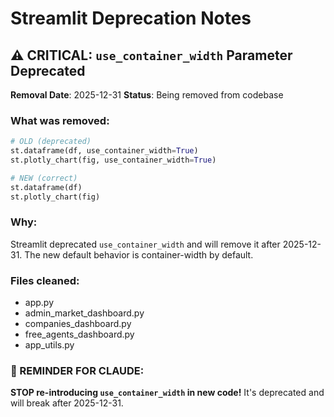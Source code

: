 # Streamlit Deprecation Notes

## ⚠️ CRITICAL: `use_container_width` Parameter Deprecated

**Removal Date**: 2025-12-31
**Status**: Being removed from codebase

### What was removed:
```python
# OLD (deprecated)
st.dataframe(df, use_container_width=True)
st.plotly_chart(fig, use_container_width=True)

# NEW (correct)
st.dataframe(df)
st.plotly_chart(fig)
```

### Why:
Streamlit deprecated `use_container_width` and will remove it after 2025-12-31. The new default behavior is container-width by default.

### Files cleaned:
- app.py
- admin_market_dashboard.py
- companies_dashboard.py
- free_agents_dashboard.py
- app_utils.py

### 🔴 REMINDER FOR CLAUDE:
**STOP re-introducing `use_container_width` in new code!** It's deprecated and will break after 2025-12-31.